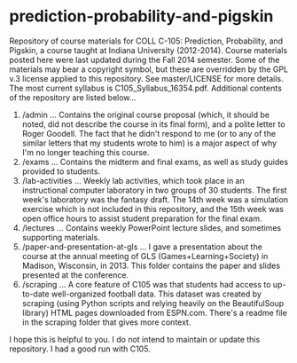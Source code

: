 # prediction-probability-and-pigskin
Repository of course materials for COLL C-105: Prediction, Probability, and Pigskin, a course taught at Indiana University (2012-2014).  Course materials posted here were last updated during the Fall 2014 semester.  Some of the materials may bear a copyright symbol, but these are overridden by the GPL v.3 license applied to this repository.  See master/LICENSE for more details.  The most current syllabus is C105_Syllabus_16354.pdf.  Additional contents of the repository are listed below...

1. /admin
... Contains the original course proposal (which, it should be noted, did not describe the course in its final form), and a polite letter to Roger Goodell.  The fact that he didn't respond to me (or to any of the similar letters that my students wrote to him) is a major aspect of why I'm no longer teaching this course.
2. /exams
... Contains the midterm and final exams, as well as study guides provided to students.
3. /lab-activities
... Weekly lab activities, which took place in an instructional computer laboratory in two groups of 30 students.  The first week's laboratory was the fantasy draft.  The 14th week was a simulation exercise which is not included in this repository, and the 15th week was open office hours to assist student preparation for the final exam.
4. /lectures
... Contains weekly PowerPoint lecture slides, and sometimes supporting materials.
5. /paper-and-presentation-at-gls
... I gave a presentation about the course at the annual meeting of GLS (Games+Learning+Society) in Madison, Wisconsin, in 2013.  This folder contains the paper and slides presented at the conference.
6. /scraping
... A core feature of C105 was that students had access to up-to-date well-organized football data.  This dataset was created by scraping (using Python scripts and relying heavily on the BeautifulSoup library) HTML pages downloaded from ESPN.com.  There's a readme file in the scraping folder that gives more context.

I hope this is helpful to you.  I do not intend to maintain or update this repository.  I had a good run with C105.
